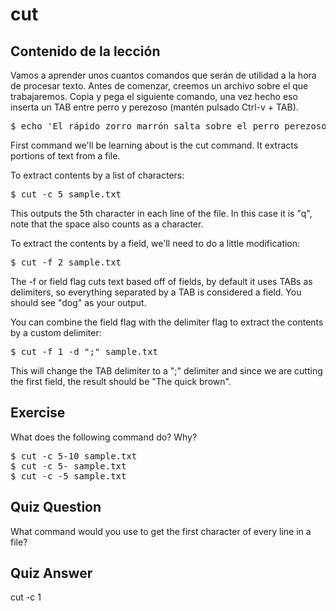 # cut

## Contenido de la lección

Vamos a aprender unos cuantos comandos que serán de utilidad a la hora de procesar texto. Antes de comenzar, creemos un archivo sobre el que trabajaremos. Copia y pega el siguiente comando, una vez hecho eso inserta un TAB entre perro y perezoso (mantén pulsado Ctrl-v + TAB).

<pre>$ echo 'El rápido zorro marrón salta sobre el perro perezoso' > sample.txt</pre>

First command we'll be learning about is the cut command. It extracts portions of text from a file.

To extract contents by a list of characters:

<pre>$ cut -c 5 sample.txt</pre>

This outputs the 5th character in each line of the file. In this case it is "q", note that the space also counts as a character.

To extract the contents by a field, we'll need to do a little modification:

<pre>$ cut -f 2 sample.txt</pre>

The -f or field flag cuts text based off of fields, by default it uses TABs as delimiters, so everything separated by a TAB is considered a field. You should see "dog" as your output.

You can combine the field flag with the delimiter flag to extract the contents by a custom delimiter:

<pre>$ cut -f 1 -d ";" sample.txt</pre>

This will change the TAB delimiter to a ";" delimiter and since we are cutting the first field, the result should be "The quick brown".

## Exercise

What does the following command do? Why?

<pre>$ cut -c 5-10 sample.txt
$ cut -c 5- sample.txt
$ cut -c -5 sample.txt
</pre>

## Quiz Question

What command would you use to get the first character of every line in a file?

## Quiz Answer

cut -c 1
